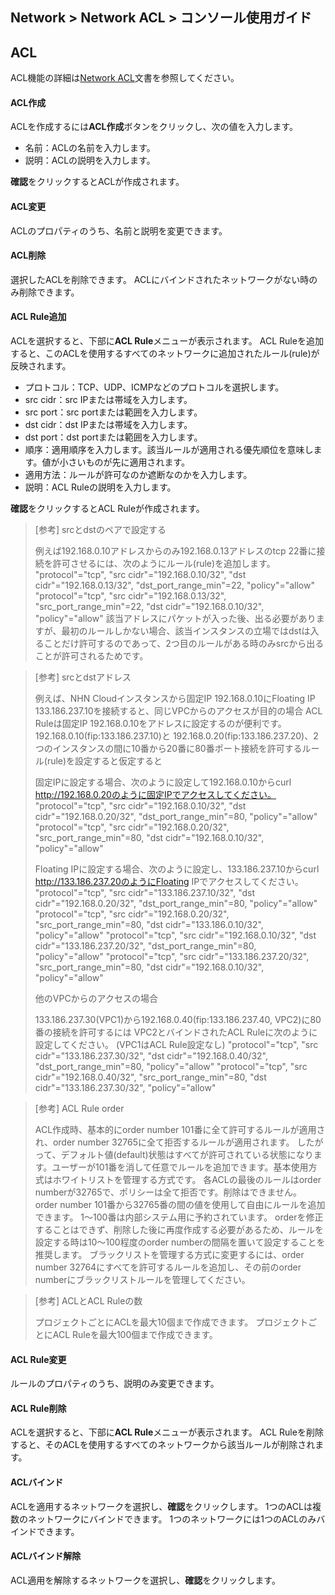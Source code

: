 ## Network > Network ACL > コンソール使用ガイド

## ACL
ACL機能の詳細は[Network ACL](/Network/Network%20ACL/ko/overview/)文書を参照してください。

#### ACL作成
ACLを作成するには**ACL作成**ボタンをクリックし、次の値を入力します。

* 名前：ACLの名前を入力します。
* 説明：ACLの説明を入力します。

**確認**をクリックするとACLが作成されます。

#### ACL変更
ACLのプロパティのうち、名前と説明を変更できます。

#### ACL削除
選択したACLを削除できます。
ACLにバインドされたネットワークがない時のみ削除できます。

#### ACL Rule追加
ACLを選択すると、下部に**ACL Rule**メニューが表示されます。
ACL Ruleを追加すると、このACLを使用するすべてのネットワークに追加されたルール(rule)が反映されます。

* プロトコル：TCP、UDP、ICMPなどのプロトコルを選択します。
* src cidr：src IPまたは帯域を入力します。
* src port：src portまたは範囲を入力します。
* dst cidr：dst IPまたは帯域を入力します。
* dst port：dst portまたは範囲を入力します。
* 順序：適用順序を入力します。該当ルールが適用される優先順位を意味します。値が小さいものが先に適用されます。
* 適用方法：ルールが許可なのか遮断なのかを入力します。
* 説明：ACL Ruleの説明を入力します。

**確認**をクリックするとACL Ruleが作成されます。

> [参考] srcとdstのペアで設定する
>
> 例えば192.168.0.10アドレスからのみ192.168.0.13アドレスのtcp 22番に接続を許可させるには、次のようにルール(rule)を追加します。
> "protocol"="tcp", "src cidr"="192.168.0.10/32", "dst cidr"="192.168.0.13/32", "dst_port_range_min"=22, "policy"="allow"
> "protocol"="tcp", "src cidr"="192.168.0.13/32", "src_port_range_min"=22, "dst cidr"="192.168.0.10/32", "policy"="allow"
> 該当アドレスにパケットが入った後、出る必要がありますが、最初のルールしかない場合、該当インスタンスの立場ではdstは入ることだけ許可するのであって、2つ目のルールがある時のみsrcから出ることが許可されるためです。

> [参考] srcとdstアドレス
>
> 例えば、NHN Cloudインスタンスから固定IP 192.168.0.10にFloating IP 133.186.237.10を接続すると、同じVPCからのアクセスが目的の場合 
> ACL Ruleは固定IP 192.168.0.10をアドレスに設定するのが便利です。
> 192.168.0.10(fip:133.186.237.10)と 192.168.0.20(fip:133.186.237.20)、2つのインスタンスの間に10番から20番に80番ポート接続を許可するルール(rule)を設定すると仮定すると
> 
> 固定IPに設定する場合、次のように設定して192.168.0.10からcurl http://192.168.0.20のように固定IPでアクセスしてください。
> "protocol"="tcp", "src cidr"="192.168.0.10/32", "dst cidr"="192.168.0.20/32", "dst_port_range_min"=80, "policy"="allow"
> "protocol"="tcp", "src cidr"="192.168.0.20/32", "src_port_range_min"=80, "dst cidr"="192.168.0.10/32", "policy"="allow"
> 
> Floating IPに設定する場合、次のように設定し、133.186.237.10からcurl http://133.186.237.20のようにFloating IPでアクセスしてください。
> "protocol"="tcp", "src cidr"="133.186.237.10/32", "dst cidr"="192.168.0.20/32", "dst_port_range_min"=80, "policy"="allow"
> "protocol"="tcp", "src cidr"="192.168.0.20/32", "src_port_range_min"=80, "dst cidr"="133.186.0.10/32", "policy"="allow"
> "protocol"="tcp", "src cidr"="192.168.0.10/32", "dst cidr"="133.186.237.20/32", "dst_port_range_min"=80, "policy"="allow"
> "protocol"="tcp", "src cidr"="133.186.237.20/32", "src_port_range_min"=80, "dst cidr"="192.168.0.10/32", "policy"="allow"
>
> 他のVPCからのアクセスの場合
>
> 133.186.237.30(VPC1)から192.168.0.40(fip:133.186.237.40, VPC2)に80番の接続を許可するには
> VPC2とバインドされたACL Ruleに次のように設定してください。 (VPC1はACL Rule設定なし)
> "protocol"="tcp", "src cidr"="133.186.237.30/32", "dst cidr"="192.168.0.40/32", "dst_port_range_min"=80, "policy"="allow"
> "protocol"="tcp", "src cidr"="192.168.0.40/32", "src_port_range_min"=80, "dst cidr"="133.186.237.30/32", "policy"="allow"

> [参考] ACL Rule order
>
> ACL作成時、基本的にorder number 101番に全て許可するルールが適用され、order number 32765に全て拒否するルールが適用されます。
> したがって、デフォルト値(default)状態はすべてが許可されている状態になります。ユーザーが101番を消して任意でルールを追加できます。基本使用方式はホワイトリストを管理する方式です。
> 各ACLの最後のルールはorder numberが32765で、ポリシーは全て拒否です。削除はできません。
> order number 101番から32765番の間の値を使用して自由にルールを追加できます。
> 1～100番は内部システム用に予約されています。
> orderを修正することはできず、削除した後に再度作成する必要があるため、ルールを設定する時は10～100程度のorder numberの間隔を置いて設定することを推奨します。
> ブラックリストを管理する方式に変更するには、order number 32764にすべてを許可するルールを追加し、その前のorder numberにブラックリストルールを管理してください。

> [参考] ACLとACL Ruleの数
>
> プロジェクトごとにACLを最大10個まで作成できます。 
> プロジェクトごとにACL Ruleを最大100個まで作成できます。
#### ACL Rule変更
ルールのプロパティのうち、説明のみ変更できます。

#### ACL Rule削除
ACLを選択すると、下部に**ACL Rule**メニューが表示されます。
ACL Ruleを削除すると、そのACLを使用するすべてのネットワークから該当ルールが削除されます。

#### ACLバインド
ACLを適用するネットワークを選択し、**確認**をクリックします。
1つのACLは複数のネットワークにバインドできます。
1つのネットワークには1つのACLのみバインドできます。

#### ACLバインド解除
ACL適用を解除するネットワークを選択し、**確認**をクリックします。
